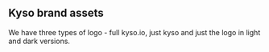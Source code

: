 
## Kyso brand assets

We have three types of logo - full kyso.io, just kyso and just the logo in light and dark versions.

